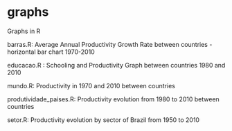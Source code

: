 # graphs
Graphs in R 

barras.R: Average Annual Productivity Growth Rate between countries - horizontal bar chart 1970-2010

educacao.R : Schooling and Productivity Graph between countries 1980 and 2010

mundo.R: Productivity in 1970 and 2010 between countries 

produtividade_paises.R: Productivity evolution from 1980 to 2010 between countries

setor.R: Productivity evolution by sector of Brazil from 1950 to 2010

